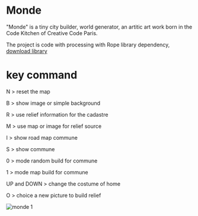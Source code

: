 # Monde

"Monde" is a tiny city builder, world generator, an artitic art work born in the Code Kitchen of Creative Code Paris.

The project is code with processing with Rope library dependency, [download library](https://github.com/StanLepunK/Rope/blob/master/build_rope/Rope.zip)

# key command

N > reset the map 

B > show image or simple background

R > use relief information for the cadastre

M > use map or image for relief source

I > show road map commune

S > show commune

0 > mode random build for commune

1 > mode map build for commune

UP and DOWN > change the costume of home

O > choice a new picture to build relief




![monde 1](https://github.com/StanLepunK/Shader/blob/master/img_link/monde_19_6_29.jpg)
